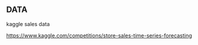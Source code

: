 ## DATA

kaggle sales data

https://www.kaggle.com/competitions/store-sales-time-series-forecasting
